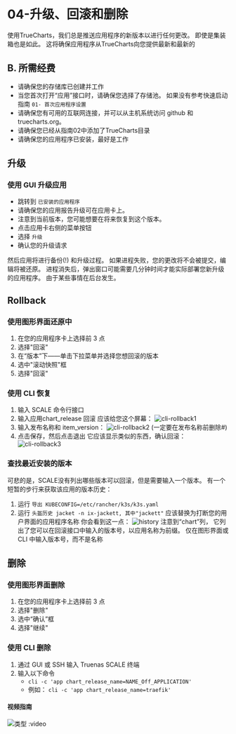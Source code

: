 # 04-升级、回滚和删除

使用TrueCharts，我们总是推送应用程序的新版本以进行任何更改。 即使是集装箱也是如此。 这将确保应用程序从TrueCharts向您提供最新和最新的

## B. 所需经费

- 请确保您的存储库已创建并工作
- 当您首次打开“应用”接口时，请确保您选择了存储池。 如果没有参考快速启动指南 `01- 首次应用程序设置`
- 请确保您有可用的互联网连接，并可以从主机系统访问 github 和 truecharts.org。
- 请确保您已经从指南02中添加了TrueCharts目录
- 请确保您的应用程序已安装，最好是工作

## 升级

### 使用 GUI 升级应用

- 跳转到 `已安装的应用程序`
- 请确保您的应用报告升级可在应用卡上。
- 注意到当前版本，您可能想要在将来恢复到这个版本。
- 点击应用卡右侧的菜单按钮
- 选择 `升级`
- 确认您的升级请求

然后应用将进行备份(!) 和升级过程。 如果进程失败，您的更改将不会被提交，编辑将被还原。 进程消失后，弹出窗口可能需要几分钟时间才能实际部署您新升级的应用程序。 由于某些事情在后台发生。

## Rollback

### 使用图形界面还原中

1. 在您的应用程序卡上选择前 3 点
2. 选择"回滚"
3. 在“版本”下——单击下拉菜单并选择您想回滚的版本
4. 选中"滚动快照"框
5. 选择"回滚"

### 使用 CLI 恢复

1. 输入 SCALE 命令行接口
2. 输入应用chart_release 回滚 应该给您这个屏幕： ![cli-rollback1](/img/rollback/cli-rollback1.png)
3. 输入发布名称和 item_version： ![cli-rollback2](/img/rollback/cli-rollback2.png) (一定要在发布名称前删除#)
4. 点击保存，然后点击退出 它应该显示类似的东西，确认回滚： ![cli-rollback3](/img/rollback/cli-rollback3.png)

### 查找最近安装的版本

可悲的是，SCALE没有列出哪些版本可以回滚，但是需要输入一个版本。 有一个短暂的步行来获取该应用的版本历史：

1. 运行 `导出 KUBECONFIG=/etc/rancher/k3s/k3s.yaml`
2. 运行  `头盔历史 jacket -n ix-jackett, 其中"jackett"` 应该替换为打断您的用户界面的应用程序名称 你会看到这一点： ![history](/img/rollback/history.png) 注意到“chart”列， 它列出了您可以在回滚接口中输入的版本号，以应用名称为前缀。 仅在图形界面或 CLI 中输入版本号，而不是名称

## 删除

### 使用图形界面删除

1. 在您的应用程序卡上选择前 3 点
2. 选择"删除"
3. 选中“确认”框
4. 选择"继续"

### 使用 CLI 删除

1. 通过 GUI 或 SSH 输入 Truenas SCALE 终端
2. 输入以下命令
    - `cli -c 'app chart_release_name=NAME_Off_APPLICATION'`
    - 例如： `cli -c 'app chart_release_name=traefik'`

#### 视频指南

![类型 :video](https://www.youtube.com/embed/ONbMhQJPQwc)
